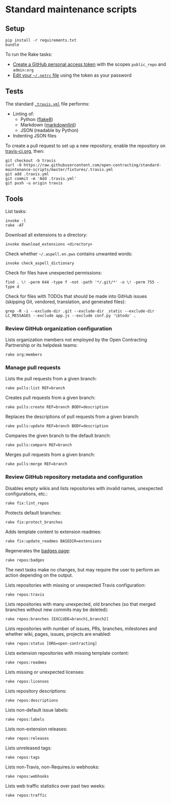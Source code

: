 # Standard maintenance scripts

## Setup

    pip install -r requirements.txt
    bundle

To run the Rake tasks:

* [Create a GitHub personal access token](https://github.com/settings/tokens) with the scopes `public_repo` and `admin:org`
* [Edit your `~/.netrc` file](https://github.com/octokit/octokit.rb#using-a-netrc-file) using the token as your password

## Tests

The standard [`.travis.yml`](fixtures/.travis.yml) file performs:

* Linting of:
  * Python ([flake8](https://pypi.python.org/pypi/flake8))
  * Markdown ([markdownlint](https://github.com/markdownlint/markdownlint))
  * JSON (readable by Python)
* Indenting JSON files

To create a pull request to set up a new repository, enable the repository on [travis-ci.org](https://travis-ci.org), then:

    git checkout -b travis
    curl -O https://raw.githubusercontent.com/open-contracting/standard-maintenance-scripts/master/fixtures/.travis.yml
    git add .travis.yml
    git commit -m 'Add .travis.yml'
    git push -u origin travis

## Tools

List tasks:

    invoke -l
    rake -AT

Download all extensions to a directory:

    invoke download_extensions <directory>

Check whether `~/.aspell.en.pws` contains unwanted words:

    invoke check_aspell_dictionary

Check for files have unexpected permissions:

    find . \! -perm 644 -type f -not -path '*/.git/*' -o \! -perm 755 -type d

Check for files with TODOs that should be made into GitHub issues (skipping Git, vendored, translation, and generated files):

    grep -R -i --exclude-dir .git --exclude-dir _static --exclude-dir LC_MESSAGES --exclude app.js --exclude conf.py '\btodo' .

### Review GitHub organization configuration

Lists organization members not employed by the Open Contracting Partnership or its helpdesk teams:

    rake org:members

### Manage pull requests

Lists the pull requests from a given branch:

    rake pulls:list REF=branch

Creates pull requests from a given branch:

    rake pulls:create REF=branch BODY=description

Replaces the descriptions of pull requests from a given branch:

    rake pulls:update REF=branch BODY=description

Compares the given branch to the default branch:

    rake pulls:compare REF=branch

Merges pull requests from a given branch:

    rake pulls:merge REF=branch

### Review GitHub repository metadata and configuration

Disables empty wikis and lists repositories with invalid names, unexpected configurations, etc.:

    rake fix:lint_repos

Protects default branches:

    rake fix:protect_branches

Adds template content to extension readmes:

    rake fix:update_readmes BASEDIR=extensions

Regenerates the [badges page](badges.md):

    rake repos:badges

The next tasks make no changes, but may require the user to perform an action depending on the output.

Lists repositories with missing or unexpected Travis configuration:

    rake repos:travis

Lists repositories with many unexpected, old branches (so that merged branches without new commits may be deleted):

    rake repos:branches [EXCLUDE=branch1,branch2]

Lists repositories with number of issues, PRs, branches, milestones and whether wiki, pages, issues, projects are enabled:

    rake repos:status [ORG=open-contracting]

Lists extension repositories with missing template content:

    rake repos:readmes

Lists missing or unexpected licenses:

    rake repos:licenses

Lists repository descriptions:

    rake repos:descriptions

Lists non-default issue labels:

    rake repos:labels

Lists non-extension releases:

    rake repos:releases

Lists unreleased tags:

    rake repos:tags

Lists non-Travis, non-Requires.io webhooks:

    rake repos:webhooks

Lists web traffic statistics over past two weeks:

    rake repos:traffic
